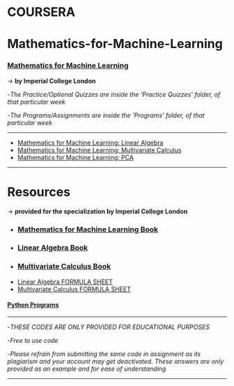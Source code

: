 # COURSERA
# Mathematics-for-Machine-Learning

### [Mathematics for Machine Learning](https://www.coursera.org/specializations/mathematics-machine-learning) ###
   -> **by Imperial College London**
   

   -*The Practice/Optional Quizzes are inside the 'Practice Quizzes' folder, of that particular week*
   
   -*The Programs/Assignments are inside the 'Programs' folder, of that particular week*

- - - - 
   
  * [Mathematics for Machine Learning: Linear Algebra](https://www.coursera.org/learn/linear-algebra-machine-learning?specialization=mathematics-machine-learning)
  * [Mathematics for Machine Learning: Multivariate Calculus](https://www.coursera.org/learn/multivariate-calculus-machine-learning?specialization=mathematics-machine-learning)
  * [Mathematics for Machine Learning: PCA](https://www.coursera.org/learn/pca-machine-learning?specialization=mathematics-machine-learning)

- - - -

# Resources 
   -> **provided for the specialization by Imperial College London**

  * ### [Mathematics for Machine Learning Book](https://mml-book.github.io/book/mml-book.pdf)
  * ### [Linear Algebra Book](https://math.mit.edu/~gs/linearalgebra/ila6/indexila6.html)
  * ### [Multivariate Calculus Book](https://www.christs.cam.ac.uk/sites/default/files/inline-files/0a187866618ca3049030ec5014860ae8-original.pdf)
  * [Linear Algebra FORMULA SHEET](https://d3c33hcgiwev3.cloudfront.net/PoPGwxvuEein8Q5msPYVqg_3edb0e701bee11e8a3bbdda3bd061ec3_maths4ml-linearalgebra-formula.pdf?Expires=1687478400&Signature=foF-5VIudAM-SxPXmGeoGjjHTkWLWZI10m0ed-vRhD8vU~cCaFAjf6yDrY~dumkXkxm4dK2FTFJGt3T8SmyZ1aI5k3FfZPW-GF~Uq4JvFYmLMxebl6-~QhfUxXlIcZSVzGljsaQbVA5DO0u8eOF4fLELo0BWir7PaaThP6LDIxA_&Key-Pair-Id=APKAJLTNE6QMUY6HBC5A)
  * [Multivariate Calculus FORMULA SHEET](https://d3c33hcgiwev3.cloudfront.net/JeBOVhsKEeibhw72l5cNxg_264774001b0a11e8aa0cf1e466b4007b_maths4ml-mvc-cheatsheet.pdf?Expires=1687478400&Signature=PVD8azVsms~MjYBPzSGR5XuXm9~O0CTK82LCvKK9n2LQgR7g5iUd3NlyVYcDuEuQETPHsx~JT7VJxAlN48CLOdzadW-74QUhJyNzv8FQOan02K2hMxtF8gIOfZaWubf29kSYN87Dys99r0J~Ba1jGXX3aGyq9TlLLZPxn3g690k_&Key-Pair-Id=APKAJLTNE6QMUY6HBC5A)

#### [Python Programs](https://github.com/Phantom-fs/Python-Programs)

- - - -

-*THESE CODES ARE ONLY PROVIDED FOR EDUCATIONAL PURPOSES*

-*Free to use code*

-*Please refrain from submitting the same code in assignment as its plagiarism and your account may get deactivated. These answers are only provided as an example and for ease of understanding*

- - - -
